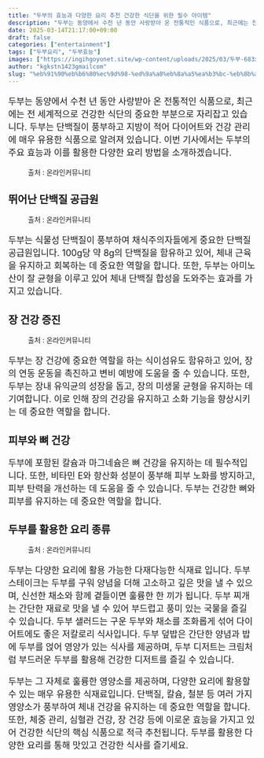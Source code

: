 ```yaml
---
title: "두부의 효능과 다양한 요리 추천 건강한 식단을 위한 필수 아이템"
description: "두부는 동양에서 수천 년 동안 사랑받아 온 전통적인 식품으로, 최근에는 전 세계적으로 건강한 식단의 중요한 부분으로 자리잡고 있습니다. 두부는 단백질이 풍부하고 지방이 적어 다이어트와 건강 관리에 매우 유용한 식품으로 알려져 있습니다. 이번 기사에서는 두부의 주요 효능"
date: 2025-03-14T21:17:00+09:00
draft: false
categories: ["entertainment"]
tags: ["두부요리", "두부효능"]
images: ["https://ingihgoyonet.site/wp-content/uploads/2025/03/두부-683x1024.jpg", "https://ingihgoyonet.site/wp-content/uploads/2025/03/두부덮밥-683x1024.jpg", "https://ingihgoyonet.site/wp-content/uploads/2025/03/두부요리-683x1024.jpg", "https://ingihgoyonet.site/wp-content/uploads/2025/03/두부효능-683x1024.jpg"]
author: "kgkstn1423gmailcom"
slug: "%eb%91%90%eb%b6%80%ec%9d%98-%ed%9a%a8%eb%8a%a5%ea%b3%bc-%eb%8b%a4%ec%96%91%ed%95%9c-%ec%9a%94%eb%a6%ac-%ec%b6%94%ec%b2%9c-%ea%b1%b4%ea%b0%95%ed%95%9c-%ec%8b%9d%eb%8b%a8%ec%9d%84-%ec%9c%84%ed%95%9c"
---
```


<p style="font-size:18px">두부는 동양에서 수천 년 동안 사랑받아 온 전통적인 식품으로, 최근에는 전 세계적으로 건강한 식단의 중요한 부분으로 자리잡고 있습니다. 두부는 단백질이 풍부하고 지방이 적어 다이어트와 건강 관리에 매우 유용한 식품으로 알려져 있습니다. 이번 기사에서는 두부의 주요 효능과 이를 활용한 다양한 요리 방법을 소개하겠습니다.</p> <figure ><img src="https://ingihgoyonet.site/wp-content/uploads/2025/03/두부-683x1024.jpg" alt="" style="aspect-ratio:16/9;object-fit:cover"/><figcaption >출처 : 온라인커뮤니티</figcaption></figure> <h2 >뛰어난 단백질 공급원</h2> <figure ><img src="https://ingihgoyonet.site/wp-content/uploads/2025/03/두부덮밥-683x1024.jpg" alt="" style="aspect-ratio:16/9;object-fit:cover"/><figcaption >출처 : 온라인커뮤니티</figcaption></figure> <p style="font-size:18px">두부는 식물성 단백질이 풍부하여 채식주의자들에게 중요한 단백질 공급원입니다. 100g당 약 8g의 단백질을 함유하고 있어, 체내 근육을 유지하고 회복하는 데 중요한 역할을 합니다. 또한, 두부는 아미노산이 잘 균형을 이루고 있어 체내 단백질 합성을 도와주는 효과를 가지고 있습니다.</p> <h2 >장 건강 증진</h2> <figure ><img src="https://ingihgoyonet.site/wp-content/uploads/2025/03/두부요리-683x1024.jpg" alt="" style="aspect-ratio:16/9;object-fit:cover"/><figcaption >출처 : 온라인커뮤니티</figcaption></figure> <p style="font-size:18px">두부는 장 건강에 중요한 역할을 하는 식이섬유도 함유하고 있어, 장의 연동 운동을 촉진하고 변비 예방에 도움을 줄 수 있습니다. 또한, 두부는 장내 유익균의 성장을 돕고, 장의 미생물 균형을 유지하는 데 기여합니다. 이로 인해 장의 건강을 유지하고 소화 기능을 향상시키는 데 중요한 역할을 합니다.</p> <h2 >피부와 뼈 건강</h2> <p style="font-size:18px">두부에 포함된 칼슘과 마그네슘은 뼈 건강을 유지하는 데 필수적입니다. 또한, 비타민 E와 항산화 성분이 풍부해 피부 노화를 방지하고, 피부 탄력을 개선하는 데 도움을 줄 수 있습니다. 두부는 건강한 뼈와 피부를 유지하는 데 중요한 역할을 합니다.</p> <h2 >두부를 활용한 요리 종류</h2> <figure ><img src="https://ingihgoyonet.site/wp-content/uploads/2025/03/두부효능-683x1024.jpg" alt="" style="aspect-ratio:16/9;object-fit:cover"/><figcaption >출처 : 온라인커뮤니티</figcaption></figure> <p style="font-size:18px">두부는 다양한 요리에 활용 가능한 다재다능한 식재료 입니다. 두부 스테이크는 두부를 구워 양념을 더해 고소하고 깊은 맛을 낼 수 있으며, 신선한 채소와 함께 곁들이면 훌륭한 한 끼가 됩니다. 두부 찌개는 간단한 재료로 맛을 낼 수 있어 부드럽고 풍미 있는 국물을 즐길 수 있습니다. 두부 샐러드는 구운 두부와 채소를 조화롭게 섞어 다이어트에도 좋은 저칼로리 식사입니다. 두부 덮밥은 간단한 양념과 밥에 두부를 얹어 영양가 있는 식사를 제공하며, 두부 디저트는 크림처럼 부드러운 두부를 활용해 건강한 디저트를 즐길 수 있습니다.</p> <p style="font-size:18px">두부는 그 자체로 훌륭한 영양소를 제공하며, 다양한 요리에 활용할 수 있는 매우 유용한 식재료입니다. 단백질, 칼슘, 철분 등 여러 가지 영양소가 풍부하여 체내 건강을 유지하는 데 중요한 역할을 합니다. 또한, 체중 관리, 심혈관 건강, 장 건강 등에 이로운 효능을 가지고 있어 건강한 식단의 핵심 식품으로 적극 추천됩니다. 두부를 활용한 다양한 요리를 통해 맛있고 건강한 식사를 즐기세요.</p>
